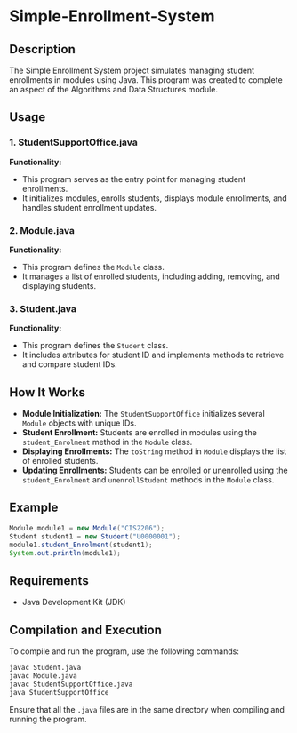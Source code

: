 # Simple-Enrollment-System

## Description

The Simple Enrollment System project simulates managing student enrollments in modules using Java. This program was created to complete an aspect of the Algorithms and Data Structures module.

## Usage

### 1. StudentSupportOffice.java
**Functionality:**
- This program serves as the entry point for managing student enrollments.
- It initializes modules, enrolls students, displays module enrollments, and handles student enrollment updates.

### 2. Module.java
**Functionality:**
- This program defines the `Module` class.
- It manages a list of enrolled students, including adding, removing, and displaying students.

### 3. Student.java
**Functionality:**
- This program defines the `Student` class.
- It includes attributes for student ID and implements methods to retrieve and compare student IDs.

## How It Works

- **Module Initialization:** The `StudentSupportOffice` initializes several `Module` objects with unique IDs.
- **Student Enrollment:** Students are enrolled in modules using the `student_Enrolment` method in the `Module` class.
- **Displaying Enrollments:** The `toString` method in `Module` displays the list of enrolled students.
- **Updating Enrollments:** Students can be enrolled or unenrolled using the `student_Enrolment` and `unenrollStudent` methods in the `Module` class.

## Example

```java
Module module1 = new Module("CIS2206");
Student student1 = new Student("U0000001");
module1.student_Enrolment(student1);
System.out.println(module1);
```
## Requirements

- Java Development Kit (JDK)

## Compilation and Execution

To compile and run the program, use the following commands:

```sh
javac Student.java
javac Module.java
javac StudentSupportOffice.java
java StudentSupportOffice
``` 
Ensure that all the `.java` files are in the same directory when compiling and running the program.

